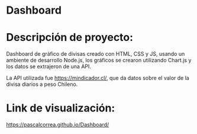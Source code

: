 # Dashboard

# Descripción de proyecto: 

Dashboard de gráfico de divisas creado con HTML, CSS y JS, usando un ambiente de desarrollo Node.js, los gráficos se crearon utilizando Chart.js y los datos se extrajeron de una API.

La API utilizada fue https://mindicador.cl/, que da datos sobre el valor de la divisa diarios a peso Chileno.

# Link de visualización: 

https://pascalcorrea.github.io/Dashboard/


